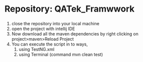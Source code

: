 # Repository: QATek_Framwwork

###
1. close the repository into your local machine
2. open the project with intellij IDE
3. Now download all the maven dependencies by right clicking on project>maven>Reload Project
4. You can execute the script in to ways, 
    1. using TestNG.xml 
    2. using Terminal (command mvn clean test)
    